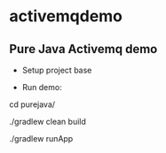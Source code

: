 # activemqdemo
## Pure Java Activemq demo
- Setup project base

- Run demo:

cd purejava/

./gradlew clean build

./gradlew runApp